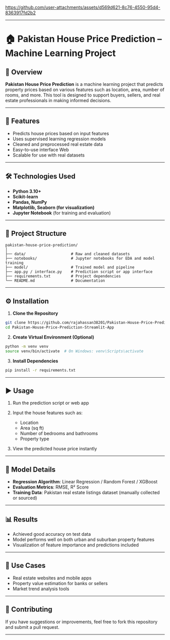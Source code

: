 https://github.com/user-attachments/assets/d569d621-8c76-4550-95d4-8363917fd2b2

---

# 🏠 Pakistan House Price Prediction – Machine Learning Project

## 📘 Overview

**Pakistan House Price Prediction** is a machine learning project that predicts property prices based on various features such as location, area, number of rooms, and more. This tool is designed to support buyers, sellers, and real estate professionals in making informed decisions.

---

## 🚀 Features

* Predicts house prices based on input features
* Uses supervised learning regression models
* Cleaned and preprocessed real estate data
* Easy-to-use interface  Web
* Scalable for use with real datasets

---

## 🛠️ Technologies Used

* **Python 3.10+**
* **Scikit-learn**
* **Pandas, NumPy**
* **Matplotlib, Seaborn (for visualization)**
* **Jupyter Notebook** (for training and evaluation)

---

## 📁 Project Structure

```
pakistan-house-price-prediction/
│
├── data/                    # Raw and cleaned datasets
├── notebooks/               # Jupyter notebooks for EDA and model training
├── model/                   # Trained model and pipeline
├── app.py / interface.py    # Prediction script or app interface
├── requirements.txt         # Project dependencies
└── README.md                # Documentation
```

---

## ⚙️ Installation

1. **Clone the Repository**

```bash
git clone https://github.com/rajahassan38201/Pakistan-House-Price-Prediction-Streamlit-App.git
cd Pakistan-House-Price-Prediction-Streamlit-App
```

2. **Create Virtual Environment (Optional)**

```bash
python -m venv venv
source venv/bin/activate  # On Windows: venv\Scripts\activate
```

3. **Install Dependencies**

```bash
pip install -r requirements.txt
```

---

## ▶️ Usage

1. Run the prediction script or web app
2. Input the house features such as:

   * Location
   * Area (sq ft)
   * Number of bedrooms and bathrooms
   * Property type
3. View the predicted house price instantly

---

## 🧠 Model Details

* **Regression Algorithm**: Linear Regression / Random Forest / XGBoost
* **Evaluation Metrics**: RMSE, R² Score
* **Training Data**: Pakistan real estate listings dataset (manually collected or sourced)

---

## 📊 Results

* Achieved good accuracy on test data
* Model performs well on both urban and suburban property features
* Visualization of feature importance and predictions included

---

## 📌 Use Cases

* Real estate websites and mobile apps
* Property value estimation for banks or sellers
* Market trend analysis tools

---

## 🤝 Contributing

If you have suggestions or improvements, feel free to fork this repository and submit a pull request.

---

